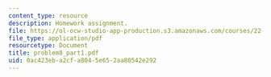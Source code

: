```yaml
---
content_type: resource
description: Homework assignment.
file: https://ol-ocw-studio-app-production.s3.amazonaws.com/courses/22-314j-structural-mechanics-in-nuclear-power-technology-fall-2006/0ac423eba2cfa8045e652aa80542e292_problem8_part1.pdf
file_type: application/pdf
resourcetype: Document
title: problem8_part1.pdf
uid: 0ac423eb-a2cf-a804-5e65-2aa80542e292
---
```

